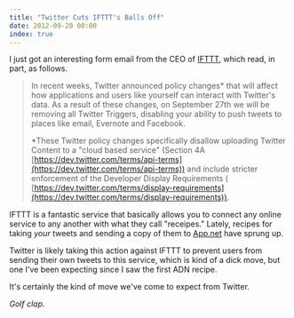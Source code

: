 ```yaml
---
title: "Twitter Cuts IFTTT's Balls Off"
date: 2012-09-20 00:00
index: true
---
```


I just got an interesting form email from the CEO of [IFTTT](https://ifttt.com), which read, in part, as follows.

> In recent weeks, Twitter announced policy changes\* that will affect how applications and users like yourself can interact with Twitter's data. As a result of these changes, on September 27th we will be removing all Twitter Triggers, disabling your ability to push tweets to places like email, Evernote and Facebook.
> 
> \*These Twitter policy changes specifically disallow uploading Twitter Content to a "cloud based service" (Section 4A [https://dev.twitter.com/terms/api-terms](https://dev.twitter.com/terms/api-terms)) and include stricter enforcement of the Developer Display Requirements ( [https://dev.twitter.com/terms/display-requirements](https://dev.twitter.com/terms/display-requirements)).

IFTTT is a fantastic service that basically allows you to connect any online service to any another with what they call "receipes." Lately, recipes for taking _your_ tweets and sending a copy of them to [App.net](https://alpha.app.net/global/) have sprung up.

Twitter is likely taking this action against IFTTT to prevent users from sending their own tweets to this service, which is kind of a dick move, but one I've been expecting since I saw the first ADN recipe.

It's certainly the kind of move we've come to expect from Twitter.

_Golf clap_.

<!-- more -->
